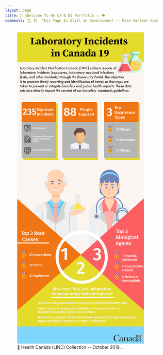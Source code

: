 ```yaml
---
layout: page
title: 👋 📱Welcome To My UX & UI Portfolio 💥 👁
comments: 🔨🚧 🏗  This Page Is Still In Development -- More Content Coming Soon 🔨 🚧 🏗  
---
```



<figure>
	<img src="/assets/img/Health_Canada_Graphic_V3.0.8.png">
	<figcaption> 📸 Health Canada (LINC) Collection -- October 2019 .</figcaption>
</figure>
